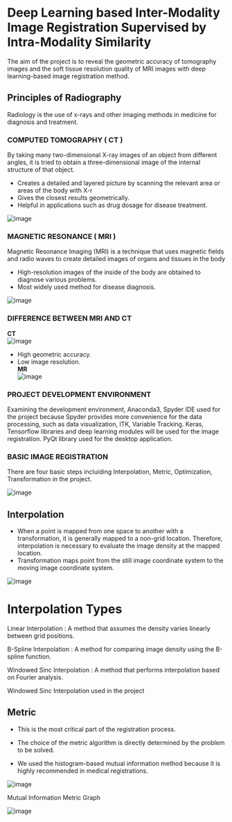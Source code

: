 
# Deep Learning based Inter-Modality Image Registration Supervised by Intra-Modality Similarity

 The aim of the project is to reveal the geometric accuracy of tomography images and the soft tissue resolution quality of  MRI images with deep learning-based image registration method.

## Principles of Radiography

  Radiology is the use of x-rays and other imaging methods in medicine for diagnosis and treatment.

### COMPUTED TOMOGRAPHY ( CT )

  By taking many two-dimensional X-ray images of an object from different angles, it is tried to obtain a three-dimensional image of the internal structure of that object.
  +    Creates a detailed and layered picture by scanning the   relevant area or areas of the body with X-r
  +    Gives the closest results geometrically.
  +    Helpful in applications such as drug dosage for disease treatment.

![image](https://user-images.githubusercontent.com/38917811/122679484-be021e00-d1f3-11eb-9f66-ea47d9f5c30e.png)


###  MAGNETIC RESONANCE ( MRI )

Magnetic Resonance Imaging (MRI) is a technique that uses magnetic fields and radio waves to create detailed images of organs and tissues in the body 

 +   High-resolution images of the inside of the body are obtained to diagnose      various problems. 
 +   Most widely used method for disease diagnosis. 

![image](https://user-images.githubusercontent.com/38917811/122679491-c3f7ff00-d1f3-11eb-8bfb-2f6af20d1453.png)


###  DIFFERENCE BETWEEN MRI AND CT
 
 **CT** <br/>
![image](https://user-images.githubusercontent.com/38917811/122679568-12a59900-d1f4-11eb-88f2-1f251e51f8de.png) 
+ High geometric accuracy.
+ Low image resolution. <br/>
 **MR** <br/>
![image](https://user-images.githubusercontent.com/38917811/122679576-1d602e00-d1f4-11eb-8b7f-1d4a5d0e9e4d.png)

###  PROJECT DEVELOPMENT ENVIRONMENT

  Examining the development environment, Anaconda3, Spyder IDE used for the project because Spyder provides more convenience for the data processing, such as data visualization, ITK, Variable Tracking. Keras, Tensorflow libraries and  deep learning modules will be used for the image registration. PyQt library used for the desktop application.

### BASIC IMAGE REGISTRATION

There are four basic steps incluiding Interpolation, Metric, Optimization, Transformation in the project. <br/>

![image](https://user-images.githubusercontent.com/38917811/122679890-59e05980-d1f5-11eb-951c-3009927d5efe.png)

## Interpolation
 
 +   When a point is mapped from one space to another with a transformation, it is generally mapped to a non-grid location. Therefore, interpolation is necessary to evaluate the   image density at the mapped location.
 +  Transformation maps point from the still image coordinate system to the moving image coordinate system. <br/>

![image](https://user-images.githubusercontent.com/38917811/122679768-cad34180-d1f4-11eb-8931-3de5378e9754.png)

# Interpolation Types

  Linear Interpolation :   A method that assumes the density
  varies linearly between grid positions.

  B-Spline Interpolation :   A method for comparing image
  density using the B-spline function.

  Windowed Sinc Interpolation :   A method that performs
  interpolation based on Fourier analysis.

Windowed Sinc Interpolation used in the project

## Metric

 +  This is the most critical part of the registration process.

 + The choice of the metric algorithm is directly determined by the problem to be solved.

 +  We used the histogram-based mutual information method because it is highly recommended in medical registrations.

![image](https://user-images.githubusercontent.com/38917811/122679926-92803300-d1f5-11eb-9e18-88fc550b1e92.png)

Mutual Information Metric Graph

![image](https://user-images.githubusercontent.com/38917811/122679936-a0ce4f00-d1f5-11eb-8571-43e35c8ccd35.png)

  
 
 
  
  
  
  
  
  
  
  
  
 













